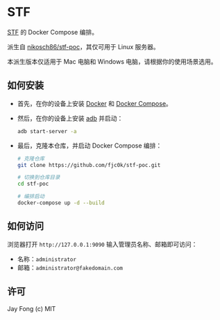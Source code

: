 # STF

[STF](https://github.com/openstf/stf) 的 Docker Compose 编排。

派生自 [nikosch86/stf-poc](https://github.com/nikosch86/stf-poc)，其仅可用于 Linux 服务器。

本派生版本仅适用于 Mac 电脑和 Windows 电脑，请根据你的使用场景选用。

## 如何安装

- 首先，在你的设备上安装 [Docker](https://docs.docker.com/get-docker/) 和 [Docker Compose](https://docs.docker.com/compose/install/)。

- 然后，在你的设备上安装 [adb](https://developer.android.com/studio/releases/platform-tools) 并启动：

  ```bash
  adb start-server -a
  ```

- 最后，克隆本仓库，并启动 Docker Compose 编排：

  ```bash
  # 克隆仓库
  git clone https://github.com/fjc0k/stf-poc.git

  # 切换到仓库目录
  cd stf-poc

  # 编排启动
  docker-compose up -d --build
  ```

## 如何访问

浏览器打开 `http://127.0.0.1:9090` 输入管理员名称、邮箱即可访问：

- 名称：`administrator`
- 邮箱：`administrator@fakedomain.com`

## 许可

Jay Fong (c) MIT